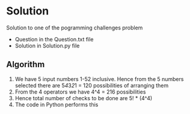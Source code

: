 # Solution
Solution to one of the pogramming challenges problem
- Question in the Question.txt file
- Solution in Solution.py file

## Algorithm 
1. We have 5 input numbers 1-52 inclusive. Hence from the 5 numbers selected there are 5*4*3*2*1 = 120 possibilities of arranging them
2. From the 4 operators we have 4^4 = 216 possibilities
3. Hence total number of checks to be done are 5! * (4^4)
4. The code in Python performs this
